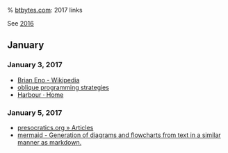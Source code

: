 % <a href="https://www.btbytes.com/">btbytes.com</a>: 2017 links

See [2016](2016.html)

## January

### January 3, 2017
- [Brian Eno - Wikipedia](https://en.wikipedia.org/wiki/Brian_Eno)
- [oblique programming strategies](https://traviscj.com/blog/oblique_programming_strategies.html)
- [Harbour · Home](https://harbour.github.io/) 

### January 5, 2017
- [presocratics.org » Articles](http://www.presocratics.org/articles/) 
- [mermaid - Generation of diagrams and flowcharts from text in a similar manner as markdown.](http://knsv.github.io/mermaid/) 
